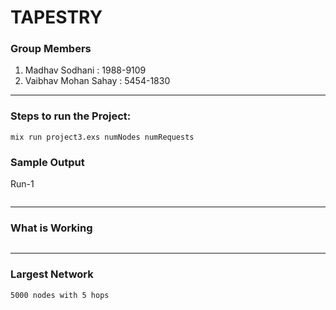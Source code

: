 # TAPESTRY

### Group Members
1.   Madhav Sodhani       :     1988-9109 
1.   Vaibhav Mohan Sahay  :     5454-1830

--- 

### Steps to run the Project:
   `mix run project3.exs numNodes numRequests`
   

### Sample Output

Run-1

```text

```
---
### What is Working
```text

```

--- 
### Largest Network


```text
5000 nodes with 5 hops
```

